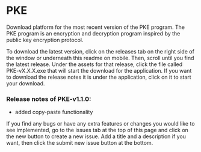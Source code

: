 # PKE
Download platform for the most recent version of the PKE program.
The PKE program is an encryption and decryption program inspired by 
the public key encryption protocol.   
  
To download the latest version, click on the releases tab on the right 
side of the window or underneath this readme on mobile. Then, scroll until 
you find the latest release. Under the assets for that release, click the 
file called PKE-vX.X.X.exe that will start the download for the application. 
If you want to download the release notes it is under the application, click on it 
to start your download.

### Release notes of PKE-v1.1.0:
  - added copy-paste functionality 
  
If you find any bugs or have any extra features or changes you would like to see 
implemented, go to the issues tab at the top of this page and click on the new button to create a new issue. 
Add a title and a description if you want, then click the submit new issue button at the bottom.
